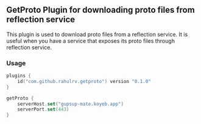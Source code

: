 ## GetProto Plugin for downloading proto files from reflection service

This plugin is used to download proto files from a reflection service. It is useful when you have a service that exposes
its proto files through reflection service.

### Usage

```kotlin
plugins {
    id("com.github.rahulrv.getproto") version "0.1.0"
}

getProto {
    serverHost.set("gupsup-mate.koyeb.app")
    serverPort.set(443)
}

```